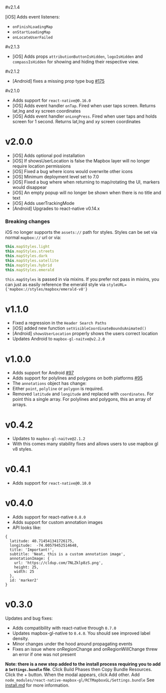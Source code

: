 #v2.1.4

[iOS] Adds event listeners:

* `onFinishLoadingMap`
* `onStartLoadingMap`
* `onLocateUserFailed`

#v2.1.3

* [iOS] Adds props `attributionButtonIsHidden`, `logoIsHidden` and `compassIsHidden` for showing and hiding their respective view.

#v2.1.2

* [Android] fixes a missing prop type bug [#175](https://github.com/mapbox/react-native-mapbox-gl/issues/175)

#v2.1.0

* Adds support for `react-native@0.16.0`
* [iOS] Adds event handler `onTap`. Fired when user taps screen. Returns lat,lng and xy screen coordinates
* [iOS] Adds event handler `onLongPress`. Fired when user taps and holds screen for 1 second. Returns lat,lng and xy screen coordinates

# v2.0.0

* [iOS] Adds optional pod installation
* [iOS] If showsUserLocation is false the Mapbox layer will no longer require location permissions
* [iOS] Fixed a bug where icons would overwrite other icons
* [iOS] Minimum deployment level set to 7.0
* [iOS] Fixed a bug where when returning to map/rotating the UI, markers would disappear
* [iOS] An empty popup will no longer be shown when there is no title and text
* [iOS] Adds userTrackingMode
* [Android] Upgrades to react-native v0.14.x

### Breaking changes
iOS no longer supports the `assets://` path for styles. Styles can be set via normal `mapbox://` url or via:

```js
this.mapStyles.light
this.mapStyles.streets
this.mapStyles.dark
this.mapStyles.satellite
this.mapStyles.hybrid
this.mapStyles.emerald
```

`this.mapStyles` is passed in via mixins. If you prefer not pass in mixins, you can just as easily reference the emerald style via `styleURL={'mapbox://styles/mapbox/emerald-v8'}`

# v1.1.0

* Fixed a regression in the `Header Search Paths`
* [iOS] added new function `setVisibleCoordinateBoundsAnimated()`
* [Android] `showsUserLocation` properly shows the users correct location
* Updates Android to `mapbox-gl-naitve@v2.2.0`

# v1.0.0

* Adds support for Android [#97](https://github.com/mapbox/react-native-mapbox-gl/pull/97)
* Adds support for polylines and polygons on both platforms [#95](https://github.com/mapbox/react-native-mapbox-gl/pull/95)
* The `annotations` object has change:
 * Either `point`, `polyline` or `polygon` is required.
 * Removed `latitude` and `longitude` and replaced with `coordinates`. For point this a single array. For polylines and polygons, this an array of arrays.


# v0.4.2

* Updates to `mapbox-gl-naitve@2.1.2`
* With this comes many stability fixes and allows users to use mapbox gl v8 styles.

# v0.4.1

* Adds support for `react-native@0.10.0`

# v0.4.0

* Adds support for react-native `0.8.0`
* Adds support for custom annotation images
 * API looks like:
```
{
  latitude: 40.714541341726175,
  longitude:  -74.00579452514648,
  title: 'Important!',
  subtitle: 'Neat, this is a custom annotation image',
  annotationImage: {
    url: 'https://cldup.com/7NLZklp8zS.png',
    height: 25,
    width: 25
  },
  id: 'marker2'
}
```

# v0.3.0

Updates and bug fixes:
* Adds compatibility with react-native through `0.7.0`
* Updates mapbox-gl-native to `0.4.0`. You should see improved label density.
* Minor changes under the hood around propagating events
* Fixes an issue where onRegionChange and onRegionWillChange threw an error if one was not present

**Note: there is a new step added to the install process requiring you to add a `Settings.bundle` file**. Click Build Phases then Copy Bundle Resources. Click the + button. When the modal appears, click Add other. Add `node_modules/react-native-mapbox-gl/RCTMapboxGL/Settings.bundle` See [install.md](https://github.com/mapbox/react-native-mapbox-gl/blob/master/ios/install.md) for more information.
